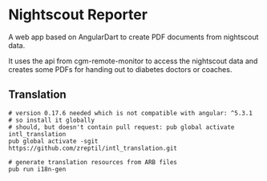 # Nightscout Reporter

A web app based on AngularDart to create PDF documents from nightscout data.

It uses the api from cgm-remote-monitor to access the nightscout data and 
creates some PDFs for handing out to diabetes doctors or coaches.  

## Translation

```
# version 0.17.6 needed which is not compatible with angular: ^5.3.1
# so install it globally
# should, but doesn't contain pull request: pub global activate intl_translation
pub global activate -sgit https://github.com/zreptil/intl_translation.git

# generate translation resources from ARB files
pub run i18n-gen
```